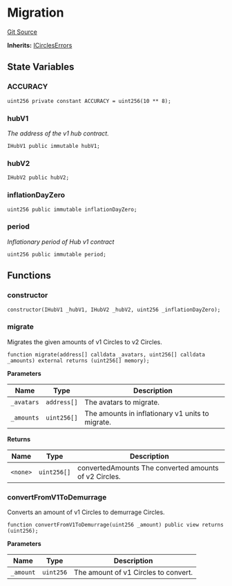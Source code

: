 # Migration
[Git Source](https://github.com/aboutcircles/circles-contracts-v2/blob/9fbbffb44eda7934ea8adf9354e5f09f6b15b8b2/src/migration/Migration.sol)

**Inherits:**
[ICirclesErrors](/src/errors/Errors.sol/interface.ICirclesErrors.md)


## State Variables
### ACCURACY

```solidity
uint256 private constant ACCURACY = uint256(10 ** 8);
```


### hubV1
*The address of the v1 hub contract.*


```solidity
IHubV1 public immutable hubV1;
```


### hubV2

```solidity
IHubV2 public hubV2;
```


### inflationDayZero

```solidity
uint256 public immutable inflationDayZero;
```


### period
*Inflationary period of Hub v1 contract*


```solidity
uint256 public immutable period;
```


## Functions
### constructor


```solidity
constructor(IHubV1 _hubV1, IHubV2 _hubV2, uint256 _inflationDayZero);
```

### migrate

Migrates the given amounts of v1 Circles to v2 Circles.


```solidity
function migrate(address[] calldata _avatars, uint256[] calldata _amounts) external returns (uint256[] memory);
```
**Parameters**

|Name|Type|Description|
|----|----|-----------|
|`_avatars`|`address[]`|The avatars to migrate.|
|`_amounts`|`uint256[]`|The amounts in inflationary v1 units to migrate.|

**Returns**

|Name|Type|Description|
|----|----|-----------|
|`<none>`|`uint256[]`|convertedAmounts The converted amounts of v2 Circles.|


### convertFromV1ToDemurrage

Converts an amount of v1 Circles to demurrage Circles.


```solidity
function convertFromV1ToDemurrage(uint256 _amount) public view returns (uint256);
```
**Parameters**

|Name|Type|Description|
|----|----|-----------|
|`_amount`|`uint256`|The amount of v1 Circles to convert.|



